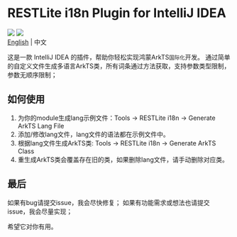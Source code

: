 # RESTLite i18n Plugin for IntelliJ IDEA
[![](https://img.shields.io/github/license/Yeamy/restlite-i18n-plugin)](https://github.com/Yeamy/restlite-i18n-plugin/blob/master/LICENSE) [![](https://img.shields.io/badge/market-jetbrains-black)](https://plugins.jetbrains.com/plugin/20268-restlite-i18n)  
[English](README.md) | 中文

这是一款 IntelliJ IDEA 的插件，帮助你轻松实现鸿蒙ArkTS`国际化`开发。
通过简单的自定义文件生成多语言ArkTS类，所有词条通过方法获取，支持参数类型限制，参数无顺序限制；

## 如何使用
1. 为你的module生成lang示例文件：Tools → RESTLite i18n → Generate ArkTS Lang File
2. 添加/修改lang文件，lang文件的语法都在示例文件中。
3. 根据lang文件生成ArkTS类: Tools → RESTLite i18n → Generate ArkTS Class
4. 重生成ArkTS类会覆盖存在旧的类，如果删除lang文件，请手动删除对应类。

## 最后
如果有bug请提交issue，我会尽快修复；
如果有功能需求或想法也请提交issue，我会尽量实现；

希望它对你有用。